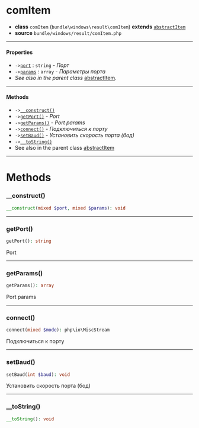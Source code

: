 # comItem

- **class** `comItem` (`bundle\windows\result\comItem`) **extends** [`abstractItem`](classes/bundle/windows/result/abstractItem.md)
- **source** `bundle/windows/result/comItem.php`

---

#### Properties

- `->`[`port`](#prop-port) : `string` - _Порт_
- `->`[`params`](#prop-params) : `array` - _Параметры порта_
- *See also in the parent class* [abstractItem](classes/bundle/windows/result/abstractItem.md).

---

#### Methods

- `->`[`__construct()`](#method-__construct)
- `->`[`getPort()`](#method-getport) - _Port_
- `->`[`getParams()`](#method-getparams) - _Port params_
- `->`[`connect()`](#method-connect) - _Подключиться к порту_
- `->`[`setBaud()`](#method-setbaud) - _Установить скорость порта (бод)_
- `->`[`__toString()`](#method-__tostring)
- See also in the parent class [abstractItem](classes/bundle/windows/result/abstractItem.md)

---
# Methods

<a name="method-__construct"></a>

### __construct()
```php
__construct(mixed $port, mixed $params): void
```

---

<a name="method-getport"></a>

### getPort()
```php
getPort(): string
```
Port

---

<a name="method-getparams"></a>

### getParams()
```php
getParams(): array
```
Port params

---

<a name="method-connect"></a>

### connect()
```php
connect(mixed $mode): php\io\MiscStream
```
Подключиться к порту

---

<a name="method-setbaud"></a>

### setBaud()
```php
setBaud(int $baud): void
```
Установить скорость порта (бод)

---

<a name="method-__tostring"></a>

### __toString()
```php
__toString(): void
```